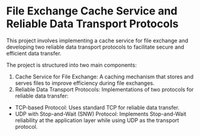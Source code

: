 # File Exchange Cache Service and Reliable Data Transport Protocols
This project involves implementing a cache service for file exchange and developing two reliable data transport protocols to facilitate secure and efficient data transfer.

The project is structured into two main components:
1. Cache Service for File Exchange: A caching mechanism that stores and serves files to improve efficiency during file exchanges.
2. Reliable Data Transport Protocols: Implementations of two protocols for reliable data transfer:
- TCP-based Protocol: Uses standard TCP for reliable data transfer.
- UDP with Stop-and-Wait (SNW) Protocol: Implements Stop-and-Wait reliability at the application layer while using UDP as the transport protocol.
